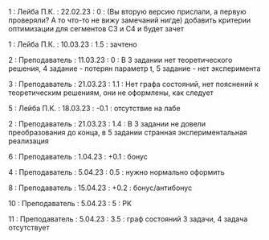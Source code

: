 1 : Лейба П.К. : 22.02.23 : 0 : (Вы вторую версию прислали, а первую проверяли? А то что-то не вижу замечаний нигде) добавить критерии оптимизации для сегментов С3 и С4 и будет зачет

1 : Лейба П.К. : 10.03.23 : 1.5 : зачтено

2 : Преподаватель : 11.03.23 : 0 : В 3 задании нет теоретического решения, 4 задание - потерян параметр t, 5 задание - нет эксперимента

3 : Преподаватель : 21.03.23 : 1.1 : Нет графа состояний, нет пояснений к теоретическим решениям, они не оформлены, как следует

5 : Лейба П.К. : 18.03.23 : -0.1 : отсутствие на лабе

2 : Преподаватель : 21.03.23 : 1.4 : В 3 задании не довели преобразования до конца, в 5 задании странная экспериментальная реализация

6 : Преподаватель : 1.04.23 : +0.1 : бонус

4 : Преподаватель : 5.04.23 : 0.5 : нужно нормально оформить

8 : Преподаватель : 15.04.23 : +0.2 : бонус/антибонус

10 : Преподаватель : 5.04.23 : 5 : РК

11 : Преподаватель : 5.04.23 : 3.5 : граф состояний 3 задачи, 4 задача отсутствует
